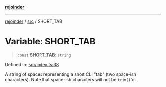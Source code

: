 [**rejoinder**](../../README.md)

***

[rejoinder](../../README.md) / [src](../README.md) / SHORT\_TAB

# Variable: SHORT\_TAB

> `const` **SHORT\_TAB**: `string`

Defined in: [src/index.ts:38](https://github.com/Xunnamius/rejoinder/blob/ca03dc95b439565d6c2438e8d0f7697514c85819/src/index.ts#L38)

A string of spaces representing a short CLI "tab" (two space-ish characters).
Note that space-ish characters will not be `trim()`'d.

